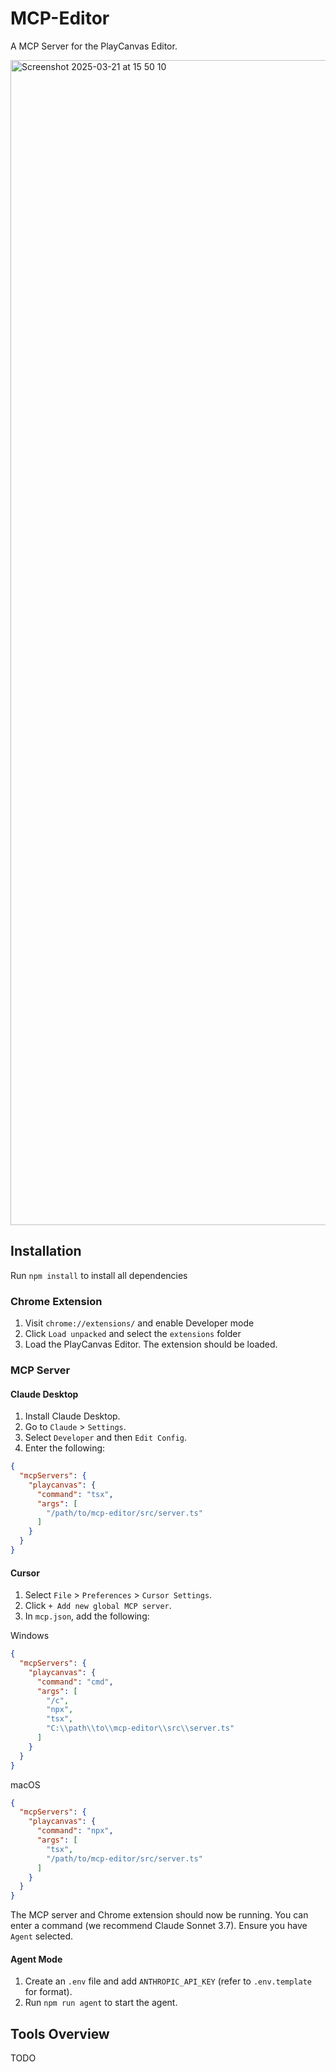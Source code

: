 # MCP-Editor

A MCP Server for the PlayCanvas Editor.

<img width="1864" alt="Screenshot 2025-03-21 at 15 50 10" src="https://github.com/user-attachments/assets/393ffe73-40eb-4e1b-9442-2295bbb63326" />

## Installation

Run `npm install` to install all dependencies

### Chrome Extension

1. Visit `chrome://extensions/` and enable Developer mode
2. Click `Load unpacked` and select the `extensions` folder
3. Load the PlayCanvas Editor. The extension should be loaded.

### MCP Server

#### Claude Desktop

1. Install Claude Desktop.
2. Go to `Claude` > `Settings`.
3. Select `Developer` and then `Edit Config`.
4. Enter the following:

```json
{
  "mcpServers": {
    "playcanvas": {
      "command": "tsx",
      "args": [
        "/path/to/mcp-editor/src/server.ts"
      ]
    }
  }
}
```

#### Cursor

1. Select `File` > `Preferences` > `Cursor Settings`.
2. Click `+ Add new global MCP server`.
3. In `mcp.json`, add the following:

Windows

```json
{
  "mcpServers": {
    "playcanvas": {
      "command": "cmd",
      "args": [
        "/c",
        "npx",
        "tsx",
        "C:\\path\\to\\mcp-editor\\src\\server.ts"
      ]
    }
  }
}
```

macOS

```json
{
  "mcpServers": {
    "playcanvas": {
      "command": "npx",
      "args": [
        "tsx",
        "/path/to/mcp-editor/src/server.ts"
      ]
    }
  }
}
```

The MCP server and Chrome extension should now be running. You can enter a command (we recommend Claude Sonnet 3.7). Ensure you have `Agent` selected.

#### Agent Mode

1. Create an `.env` file and add `ANTHROPIC_API_KEY` (refer to `.env.template` for format).
2. Run `npm run agent` to start the agent.

## Tools Overview

TODO

